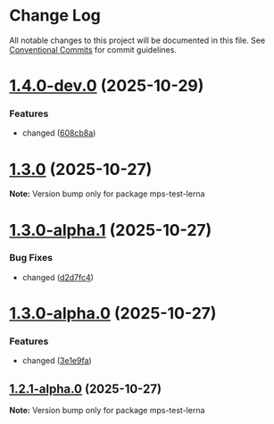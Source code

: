 # Change Log

All notable changes to this project will be documented in this file.
See [Conventional Commits](https://conventionalcommits.org) for commit guidelines.

# [1.4.0-dev.0](https://github.com/matheusps/mps-lerna-test/compare/v1.3.0...v1.4.0-dev.0) (2025-10-29)


### Features

* changed ([608cb8a](https://github.com/matheusps/mps-lerna-test/commit/608cb8adde8b2c21a4afe9522a2230506380bae0))





# [1.3.0](https://github.com/matheusps/mps-lerna-test/compare/v1.3.0-alpha.1...v1.3.0) (2025-10-27)

**Note:** Version bump only for package mps-test-lerna





# [1.3.0-alpha.1](https://github.com/matheusps/mps-lerna-test/compare/v1.3.0-alpha.0...v1.3.0-alpha.1) (2025-10-27)


### Bug Fixes

* changed ([d2d7fc4](https://github.com/matheusps/mps-lerna-test/commit/d2d7fc47f980f115d2d41275bcde8c635baffd16))





# [1.3.0-alpha.0](https://github.com/matheusps/mps-lerna-test/compare/v1.2.1-alpha.0...v1.3.0-alpha.0) (2025-10-27)


### Features

* changed ([3e1e9fa](https://github.com/matheusps/mps-lerna-test/commit/3e1e9fa7de34f532ab4d89a93320fc3a9453f633))





## [1.2.1-alpha.0](https://github.com/matheusps/mps-lerna-test/compare/v1.2.0...v1.2.1-alpha.0) (2025-10-27)

**Note:** Version bump only for package mps-test-lerna
